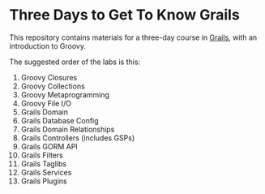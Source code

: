 # Three Days to Get To Know Grails

This repository contains materials for a three-day course in [Grails](http://grails.org), with an introduction to Groovy.

The suggested order of the labs is this:

1. Groovy Closures
1. Groovy Collections
1. Groovy Metaprogramming
1. Groovy File I/O
1. Grails Domain 
1. Grails Database Config
1. Grails Domain Relationships
1. Grails Controllers (includes GSPs)
1. Grails GORM API
1. Grails Filters
1. Grails Taglibs
1. Grails Services
1. Grails Plugins
